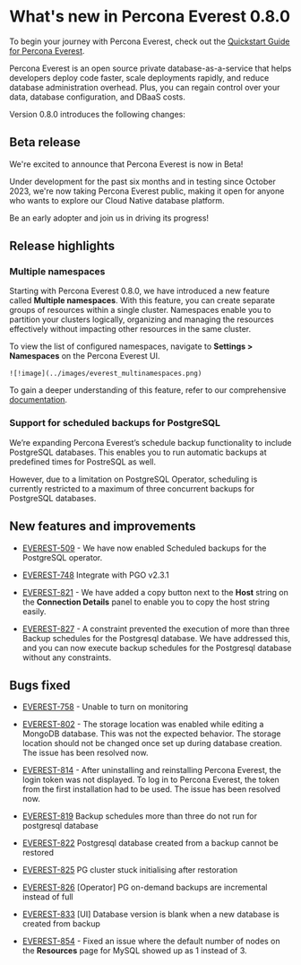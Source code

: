 # What's new in Percona Everest 0.8.0

To begin your journey with Percona Everest, check out the [Quickstart Guide for Percona Everest](../quickstart-guide/quick-install.md).

Percona Everest is an open source private database-as-a-service that helps developers deploy code faster, scale deployments rapidly, and reduce database administration overhead. Plus, you can regain control over your data, database configuration, and DBaaS costs.

Version 0.8.0 introduces the following changes:

## Beta release

We're excited to announce that Percona Everest is now in Beta!

Under development for the past six months and in testing since October 2023, we're now taking Percona Everest public, making it open for anyone who wants to explore our Cloud Native database platform.

Be an early adopter and join us in driving its progress!

## Release highlights

### Multiple namespaces

Starting with Percona Everest 0.8.0, we have introduced a new feature called **Multiple namespaces**. With this feature, you can create separate groups of resources within a single cluster. Namespaces enable you to partition your clusters logically, organizing and managing the resources effectively without impacting other resources in the same cluster.

To view the list of configured namespaces, navigate to <i class="uil uil-cog"></i> **Settings > Namespaces** on the Percona Everest UI.

    ![!image](../images/everest_multinamespaces.png)

To gain a deeper understanding of this feature, refer to our comprehensive [documentation](https://docs.percona.com/everest/use/multi-namespaces.html).

### Support for scheduled backups for PostgreSQL

We’re expanding Percona Everest’s schedule backup functionality to include PostgreSQL databases. This enables you to run automatic backups at predefined times for PostreSQL as well.

However, due to a limitation on PostgreSQL Operator, scheduling is currently restricted to a maximum of three concurrent backups for PostgreSQL databases.

## New features and improvements

- [EVEREST-509](https://perconadev.atlassian.net/browse/EVEREST-509) - We have now enabled Scheduled backups for the PostgreSQL operator.

- [EVEREST-748](https://perconadev.atlassian.net/browse/EVEREST-748) Integrate with PGO v2.3.1

- [EVEREST-821](https://perconadev.atlassian.net/browse/EVEREST-821) - We have added a copy button next to the **Host** string on the **Connection Details** panel to enable you to copy the host string easily.

- [EVEREST-827](https://perconadev.atlassian.net/browse/EVEREST-827) - A constraint prevented the execution of more than three Backup schedules for the Postgresql database. We have addressed this, and you can now execute backup schedules for the Postgresql database without any constraints.


## Bugs fixed

- [EVEREST-758](https://perconadev.atlassian.net/browse/EVEREST-758) - Unable to turn on monitoring

- [EVEREST-802](https://perconadev.atlassian.net/browse/EVEREST-802) - The storage location was enabled while editing a MongoDB database. This was not the expected behavior. The storage location should not be changed once set up during database creation. The issue has been resolved now.

- [EVEREST-814](https://perconadev.atlassian.net/browse/EVEREST-814) - After uninstalling and reinstalling Percona Everest, the login token was not displayed. To log in to Percona Everest, the token from the first installation had to be used. The issue has been resolved now.

- [EVEREST-819](https://perconadev.atlassian.net/browse/EVEREST-819) Backup schedules more than three do not run for postgresql database

- [EVEREST-822](https://perconadev.atlassian.net/browse/EVEREST-822) Postgresql database created from a backup cannot be restored

- [EVEREST-825](https://perconadev.atlassian.net/browse/EVEREST-825) PG cluster stuck initialising after restoration

- [EVEREST-826](https://perconadev.atlassian.net/browse/EVEREST-826) \[Operator\] PG on-demand backups are incremental instead of full

- [EVEREST-833](https://perconadev.atlassian.net/browse/EVEREST-833) \[UI\] Database version is blank when a new database is created from backup

- [EVEREST-854](https://perconadev.atlassian.net/browse/EVEREST-854) - Fixed an issue where the default number of nodes on the **Resources** page for MySQL showed up as 1 instead of 3. 


